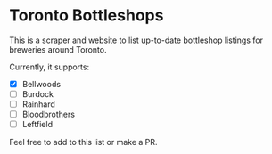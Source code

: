 # Toronto Bottleshops

This is a scraper and website to list up-to-date bottleshop listings for breweries around Toronto.

Currently, it supports:

- [x] Bellwoods
- [ ] Burdock
- [ ] Rainhard
- [ ] Bloodbrothers
- [ ] Leftfield

Feel free to add to this list or make a PR.